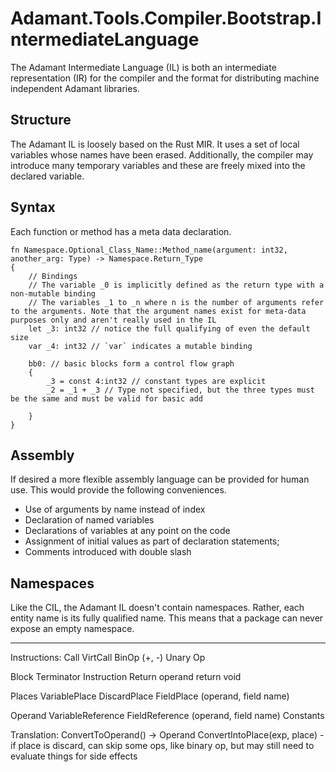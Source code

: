 # Adamant.Tools.Compiler.Bootstrap.IntermediateLanguage

The Adamant Intermediate Language (IL) is both an intermediate representation (IR) for the compiler and the format for distributing machine independent Adamant libraries.

## Structure

The Adamant IL is loosely based on the Rust MIR. It uses a set of local variables whose names have been erased. Additionally, the compiler may introduce many temporary variables and these are freely mixed into the declared variable.

## Syntax

Each function or method has a meta data declaration.

```IL
fn Namespace.Optional_Class_Name::Method_name(argument: int32, another_arg: Type) -> Namespace.Return_Type
{
    // Bindings
    // The variable _0 is implicitly defined as the return type with a non-mutable binding
    // The variables _1 to _n where n is the number of arguments refer to the arguments. Note that the argument names exist for meta-data purposes only and aren't really used in the IL
    let _3: int32 // notice the full qualifying of even the default size
    var _4: int32 // `var` indicates a mutable binding

    bb0: // basic blocks form a control flow graph
    {
        _3 = const 4:int32 // constant types are explicit
        _2 = _1 + _3 // Type not specified, but the three types must be the same and must be valid for basic add

    }
}
```

## Assembly

If desired a more flexible assembly language can be provided for human use. This would provide the following conveniences.

* Use of arguments by name instead of index
* Declaration of named variables
* Declarations of variables at any point on the code
* Assignment of initial values as part of declaration statements;
* Comments introduced with double slash

## Namespaces

Like the CIL, the Adamant IL doesn't contain namespaces. Rather, each entity name is its fully qualified name. This means that a package can never expose an empty namespace.



-----

Instructions:
  Call
  VirtCall
  BinOp (+, -)
  Unary Op

Block Terminator Instruction
  Return operand
  return void

Places
  VariablePlace
  DiscardPlace
  FieldPlace (operand, field name)

Operand
  VariableReference
  FieldReference (operand, field name)
  Constants

Translation:
  ConvertToOperand() -> Operand
  ConvertIntoPlace(exp, place) - if place is discard, can skip some ops, like binary op, but may still need to evaluate things for side effects

